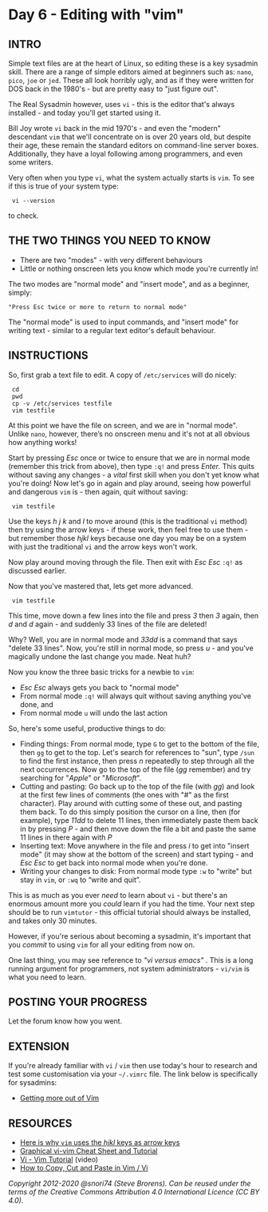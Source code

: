 # Day 6 - Editing with "vim"

## INTRO

Simple text files are at the heart of Linux, so editing these is a key sysadmin skill. There are a range of simple editors aimed at beginners such as: `nano`, `pico`, `joe` or `jed`. These all look horribly ugly, and as if they were written for DOS back in the 1980's - but are pretty easy to "just figure out".

The Real Sysadmin however, uses `vi`  - this is the editor that's always installed - and today you'll get started using it.

Bill Joy wrote `vi` back in the mid 1970's - and even the "modern" descendant `vim` that we'll concentrate on is over 20 years old, but despite their age, these remain the standard editors on command-line server boxes. Additionally, they have a loyal following among programmers, and even some writers.

Very often when you type `vi`, what the system actually starts is `vim`. To see if this is true of your system type:

     vi --version

to check.

## THE TWO THINGS YOU NEED TO KNOW

* There are two "modes" - with very different behaviours
* Little or nothing onscreen lets you know which mode you're currently in!

The two modes are "normal mode" and "insert mode", and as a beginner, simply:

`"Press Esc twice or more to return to normal mode"`

The "normal mode" is used to input commands, and "insert mode" for writing text - similar to a regular text editor's default behaviour.

## INSTRUCTIONS

So, first grab a text file to edit. A copy of `/etc/services` will do nicely:

     cd   
     pwd
     cp -v /etc/services testfile   
     vim testfile

At this point we have the file on screen, and we are in "normal mode". Unlike `nano`, however, there’s no onscreen menu and it's not at all obvious how anything works!

Start by pressing _Esc_ once or twice to ensure that we are in normal mode (remember this trick from above), then type `:q!` and press _Enter_. This quits without saving any changes - a _vital_ first skill when you don't yet know what you're doing!
Now let's go in again and play around, seeing how powerful and dangerous `vim` is - then again, quit without saving:

     vim testfile

Use the keys _h_ _j_ _k_ and _l_ to move around (this is the traditional `vi` method) then try using the arrow keys - if these work, then feel free to use them - but remember those _hjkl_ keys because one day you may be on a system with just the traditional `vi` and the arrow keys won't work.

Now play around moving through the file. Then exit with _Esc_  _Esc_  `:q!` as discussed earlier.

Now that you've mastered that, lets get more advanced.

     vim testfile

This time, move down a few lines into the file and press _3_ then _3_ again, then _d_ and _d_ again - and suddenly 33 lines of the file are deleted! 

Why? Well, you are in normal mode and _33dd_ is a command that says "delete 33 lines". Now, you're still in normal mode, so press _u_ - and you've magically undone the last change you made. Neat huh?

Now you know the three basic tricks for a newbie to `vim`:

* _Esc_ _Esc_ always gets you back to "normal mode"
* From normal mode  `:q!` will always quit without saving anything you've done, and
* From normal mode `u` will undo the last action

So, here's some useful, productive things to do:

* Finding things: From normal mode, type `G` to get to the bottom of the file, then `gg` to get to the top. Let's search for references to "sun", type `/sun` to find the first instance, then press _n_ repeatedly to step through all the next occurrences. Now go to the top of the file (_gg_ remember) and try searching for "_Apple_" or "_Microsoft_".
* Cutting and pasting: Go back up to the top of the file (with _gg_) and look at the first few lines of comments (the ones with "#" as the first character).  Play around with cutting some of these out, and pasting them back. To do this simply position the cursor on a line, then (for example),  type _11dd_ to delete 11 lines, then immediately paste them back in by pressing _P_ - and then move down the file a bit and paste the same 11 lines in there again with _P_
* Inserting text: Move anywhere in the file and press _i_ to get into "insert mode" (it may show at the bottom of the screen) and start typing - and _Esc_ _Esc_ to get back into normal mode when you're done.
* Writing your changes to disk: From normal mode type `:w` to "write" but stay in `vim`, or `:wq` to “write and quit”. 

This is as much as you ever _need_ to learn about `vi` - but there's an enormous amount more you _could_ learn if you had the time. Your next step should be to run `vimtutor` - this official tutorial should always be installed, and takes only 30 minutes.

However, if you're serious about becoming a sysadmin, it's important that you _commit_ to using `vim` for all your editing from now on.

One last thing, you may see reference to _"vi versus emacs"_ . This is a long running argument for programmers, not system administrators - `vi/vim`  is what you need to learn.

## POSTING YOUR PROGRESS

Let the forum know how you went.

## EXTENSION
If you're already familiar with `vi` / `vim` then use today's hour to research and test some customisation via your `~/.vimrc` file. The link below is specifically for sysadmins:

* [Getting more out of Vim](https://www.linux.com/news/sysadmin-sysadmin-getting-more-out-vim)

## RESOURCES

* [Here is why `vim` uses the _hjkl_ keys as arrow keys](http://www.catonmat.net/blog/why-vim-uses-hjkl-as-arrow-keys/)
* [Graphical vi-vim Cheat Sheet and Tutorial](http://www.viemu.com/a_vi_vim_graphical_cheat_sheet_tutorial.html)
* [Vi - Vim Tutorial](http://www.youtube.com/watch?v=71YTkxUNwmg) (video)
* [How to Copy, Cut and Paste in Vim / Vi](https://linuxize.com/post/how-to-copy-cut-paste-in-vim/)

*Copyright 2012-2020 @snori74 (Steve Brorens). Can be reused under the terms of the Creative Commons Attribution 4.0 International Licence (CC BY 4.0).*

